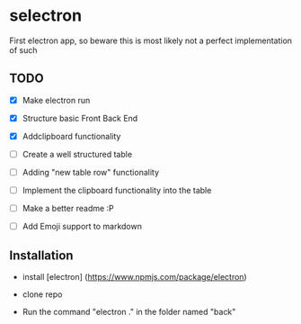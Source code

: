 # selectron
First electron app, so beware this is most likely not a perfect implementation of such 

## TODO
- [X] Make electron run
- [X] Structure basic Front Back End
- [X] Addclipboard functionality
- [ ] Create a well structured table
- [ ] Adding "new table row" functionality
- [ ] Implement the clipboard functionality into the table
- [ ] Make a better readme :P 
- [ ] Add Emoji support to markdown 




## Installation

- install [electron] (https://www.npmjs.com/package/electron)

- clone repo 

- Run the command "electron ." in the folder named "back"
